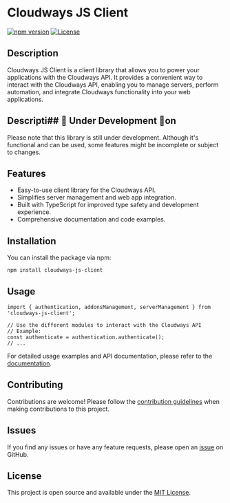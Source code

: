 <h1>Cloudways JS Client</h1>

<p>
  <a href="https://badge.fury.io/js/cloudways-js-client"><img src="https://badge.fury.io/js/cloudways-js-client.svg" alt="npm version"></a>
  <a href="https://opensource.org/licenses/MIT"><img src="https://img.shields.io/badge/license-MIT-blue.svg" alt="License"></a>
</p>

<h2>Description</h2>

<p>
  Cloudways JS Client is a client library that allows you to power your applications with the Cloudways API.
  It provides a convenient way to interact with the Cloudways API, enabling you to manage servers, perform automation,
  and integrate Cloudways functionality into your web applications.
</p>

<h2>Descripti## 🚧 Under Development 🚧on</h2>

<p>
Please note that this library is still under development. Although it's functional and can be used, some features might be incomplete or subject to changes.
</p>
<h2>Features</h2>

<ul>
  <li>Easy-to-use client library for the Cloudways API.</li>
  <li>Simplifies server management and web app integration.</li>
  <li>Built with TypeScript for improved type safety and development experience.</li>
  <li>Comprehensive documentation and code examples.</li>
</ul>

<h2>Installation</h2>

<p>You can install the package via npm:</p>

<pre><code>npm install cloudways-js-client
</code></pre>

<h2>Usage</h2>

<pre><code>import { authentication, addonsManagement, serverManagement } from 'cloudways-js-client';

// Use the different modules to interact with the Cloudways API
// Example:
const authenticate = authentication.authenticate();
// ...
</code></pre>

<p>For detailed usage examples and API documentation, please refer to the <a href="https://developers.cloudways.com/docs/">documentation</a>.</p>

<h2>Contributing</h2>

<p>Contributions are welcome! Please follow the <a href="https://github.com/code-gio/cloudways-js-client/blob/main/CONTRIBUTING.md">contribution guidelines</a> when making contributions to this project.</p>

<h2>Issues</h2>

<p>If you find any issues or have any feature requests, please open an <a href="https://github.com/code-gio/cloudways-js-client/issues">issue</a> on GitHub.</p>

<h2>License</h2>

<p>This project is open source and available under the <a href="https://opensource.org/licenses/MIT">MIT License</a>.</p>
